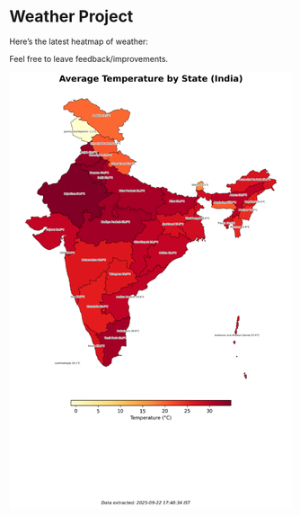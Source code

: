 # Weather Project

Here’s the latest heatmap of weather:

Feel free to leave feedback/improvements.

![India Heatmap](docs/assets/india_heatmap.png?v=D13CBC)
